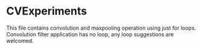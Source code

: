 # CVExperiments
This file contains convolution and maxpooling operation using just for loops.
Convolution filter application has no loop, any loop suggestions are welcomed.
